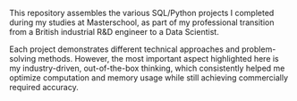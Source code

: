 This repository assembles the various SQL/Python projects I completed during my studies at Masterschool, as part of my professional transition from a British industrial R&D engineer to a Data Scientist.

Each project demonstrates different technical approaches and problem-solving methods. However, the most important aspect highlighted here is my industry-driven, out-of-the-box thinking, which consistently helped me optimize computation and memory usage while still achieving commercially required accuracy.
